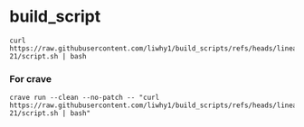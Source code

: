 # build_script

```
curl https://raw.githubusercontent.com/liwhy1/build_scripts/refs/heads/lineage-21/script.sh | bash
```

### For crave
```
crave run --clean --no-patch -- "curl https://raw.githubusercontent.com/liwhy1/build_scripts/refs/heads/lineage-21/script.sh | bash"
```